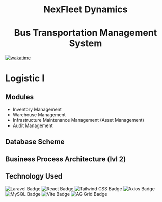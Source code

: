 <h1 align="center">NexFleet Dynamics</h1>
<h1 align="center">Bus Transportation Management System</h1>

[![wakatime](https://wakatime.com/badge/user/018c478b-7bf8-48c4-a893-0055b2f83fc6/project/7a795007-17ff-470d-83aa-d617089be109.svg?style=for-the-badge)](https://wakatime.com/badge/user/018c478b-7bf8-48c4-a893-0055b2f83fc6/project/7a795007-17ff-470d-83aa-d617089be109)

# Logistic I

## Modules
- Inventory Management
- Warehouse Management
- Infrastructure Maintenance Management (Asset Management)
- Audit Management

## Database Scheme

## Business Process Architecture (lvl 2)

## Technology Used
![Laravel Badge](https://img.shields.io/badge/Laravel-FF2D20?logo=laravel&logoColor=fff&style=for-the-badge)
![React Badge](https://img.shields.io/badge/React-61DAFB?logo=react&logoColor=000&style=for-the-badge)
![Tailwind CSS Badge](https://img.shields.io/badge/Tailwind%20CSS-06B6D4?logo=tailwindcss&logoColor=fff&style=for-the-badge)
![Axios Badge](https://img.shields.io/badge/Axios-5A29E4?logo=axios&logoColor=fff&style=for-the-badge)
![MySQL Badge](https://img.shields.io/badge/MySQL-4479A1?logo=mysql&logoColor=fff&style=for-the-badge)
![Vite Badge](https://img.shields.io/badge/Vite-646CFF?logo=vite&logoColor=fff&style=for-the-badge)
![AG Grid Badge](https://img.shields.io/badge/AG%20Grid-FFFFFF?&style=for-the-badge)